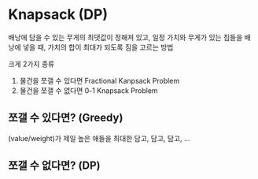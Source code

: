 # Knapsack (DP)

배낭에 담을 수 있는 무게의 최댓값이 정해져 있고, 일정 가치와 무게가 있는 짐들을 배낭에 넣을 때, 가치의 합이 최대가 되도록 짐을 고르는 방법

크게 2가지 종류

1. 물건을 쪼갤 수 있다면 Fractional Kanpsack Problem
2. 물건을 쪼갤 수 없다면 0-1 Knapsack Problem





## 쪼갤 수 있다면? (Greedy)

(value/weight)가 제일 높은 애들을 최대한 담고, 담고, 담고, ...



## 쪼갤 수 없다면? (DP)


